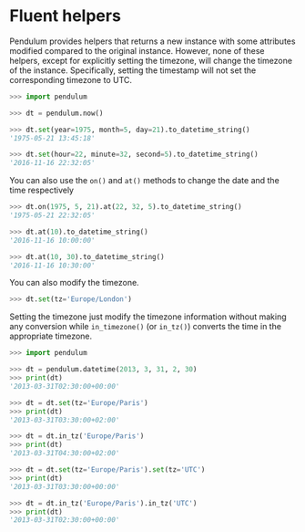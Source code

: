 # Fluent helpers

Pendulum provides helpers that returns a new instance with some attributes modified compared to the original instance. However, none of these helpers, except for explicitly setting the timezone, will change the timezone of the instance. Specifically, setting the timestamp will not set the corresponding timezone to UTC.

```python
>>> import pendulum

>>> dt = pendulum.now()

>>> dt.set(year=1975, month=5, day=21).to_datetime_string()
'1975-05-21 13:45:18'

>>> dt.set(hour=22, minute=32, second=5).to_datetime_string()
'2016-11-16 22:32:05'
```

You can also use the `on()` and `at()` methods to change the date and the time
respectively

```python
>>> dt.on(1975, 5, 21).at(22, 32, 5).to_datetime_string()
'1975-05-21 22:32:05'

>>> dt.at(10).to_datetime_string()
'2016-11-16 10:00:00'

>>> dt.at(10, 30).to_datetime_string()
'2016-11-16 10:30:00'
```

You can also modify the timezone.

```python
>>> dt.set(tz='Europe/London')
```

Setting the timezone just modify the timezone information without
making any conversion while `in_timezone()` (or `in_tz()`)
converts the time in the appropriate timezone.

```python
>>> import pendulum

>>> dt = pendulum.datetime(2013, 3, 31, 2, 30)
>>> print(dt)
'2013-03-31T02:30:00+00:00'

>>> dt = dt.set(tz='Europe/Paris')
>>> print(dt)
'2013-03-31T03:30:00+02:00'

>>> dt = dt.in_tz('Europe/Paris')
>>> print(dt)
'2013-03-31T04:30:00+02:00'

>>> dt = dt.set(tz='Europe/Paris').set(tz='UTC')
>>> print(dt)
'2013-03-31T03:30:00+00:00'

>>> dt = dt.in_tz('Europe/Paris').in_tz('UTC')
>>> print(dt)
'2013-03-31T02:30:00+00:00'
```
